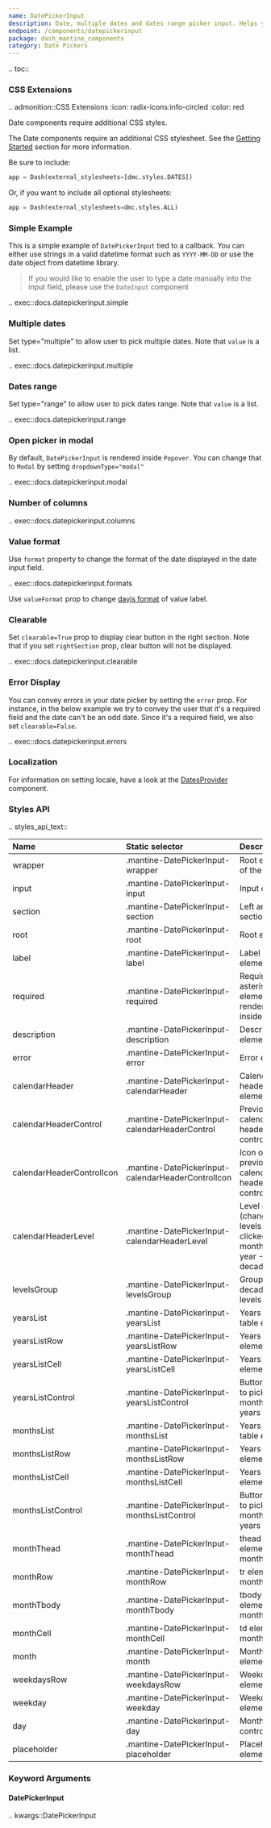 ```yaml
---
name: DatePickerInput
description: Date, multiple dates and dates range picker input. Helps you easily switch between different months, years along with locale support.
endpoint: /components/datepickerinput
package: dash_mantine_components
category: Date Pickers
---
```


.. toc::



### CSS Extensions

.. admonition::CSS Extensions
   :icon: radix-icons:info-circled
   :color: red

   Date components require additional CSS styles.

The Date components require an additional CSS stylesheet.  See the [Getting Started](/getting-started) section for more information.

Be sure to include:
```python
app = Dash(external_stylesheets=[dmc.styles.DATES])
```
Or, if you want to include all optional stylesheets:
```python
app = Dash(external_stylesheets=dmc.styles.ALL)
```


### Simple Example

This is a simple example of `DatePickerInput` tied to a callback. You can either use strings in a valid datetime format such
as `YYYY-MM-DD` or use the date object from datetime library.

> If you would like to enable the user to type a date manually into the input field, please use the `DateInput` component

.. exec::docs.datepickerinput.simple

### Multiple dates

Set type="multiple" to allow user to pick multiple dates.  Note that `value` is a list.

.. exec::docs.datepickerinput.multiple

### Dates range

Set type="range" to allow user to pick dates range. Note that `value` is a list.

.. exec::docs.datepickerinput.range

### Open picker in modal

By default, `DatePickerInput` is rendered inside `Popover`. You can change that to `Modal` by setting `dropdownType="modal"`

.. exec::docs.datepickerinput.modal

### Number of columns

.. exec::docs.datepickerinput.columns

### Value format

Use `format` property to change the format of the date displayed in the date input field.

.. exec::docs.datepickerinput.formats

Use `valueFormat` prop to change [dayjs format](https://day.js.org/docs/en/display/format) of value label.

### Clearable

Set `clearable=True` prop to display clear button in the right section. Note that if you set `rightSection` prop, clear button will not be displayed.

.. exec::docs.datepickerinput.clearable

### Error Display

You can convey errors in your date picker by setting the `error` prop. For instance, in the below example we try to
convey the user that it's a required field and the date can't be an odd date. Since it's a required field, we also
set `clearable=False`.

.. exec::docs.datepickerinput.errors

### Localization

For information on setting locale, have a look at the [DatesProvider](/components/datesprovider) component.

### Styles API

.. styles_api_text::

| Name                      | Static selector                                    | Description                                                          |
|:--------------------------|:---------------------------------------------------|:---------------------------------------------------------------------|
| wrapper                   | .mantine-DatePickerInput-wrapper                   | Root element of the Input                                            |
| input                     | .mantine-DatePickerInput-input                     | Input element                                                        |
| section                   | .mantine-DatePickerInput-section                   | Left and right sections                                              |
| root                      | .mantine-DatePickerInput-root                      | Root element                                                         |
| label                     | .mantine-DatePickerInput-label                     | Label element                                                        |
| required                  | .mantine-DatePickerInput-required                  | Required asterisk element, rendered inside label                     |
| description               | .mantine-DatePickerInput-description               | Description element                                                  |
| error                     | .mantine-DatePickerInput-error                     | Error element                                                        |
| calendarHeader            | .mantine-DatePickerInput-calendarHeader            | Calendar header root element                                         |
| calendarHeaderControl     | .mantine-DatePickerInput-calendarHeaderControl     | Previous/next calendar header controls                               |
| calendarHeaderControlIcon | .mantine-DatePickerInput-calendarHeaderControlIcon | Icon of previous/next calendar header controls                       |
| calendarHeaderLevel       | .mantine-DatePickerInput-calendarHeaderLevel       | Level control (changes levels when clicked, month -> year -> decade) |
| levelsGroup               | .mantine-DatePickerInput-levelsGroup               | Group of decades levels                                              |
| yearsList                 | .mantine-DatePickerInput-yearsList                 | Years list table element                                             |
| yearsListRow              | .mantine-DatePickerInput-yearsListRow              | Years list row element                                               |
| yearsListCell             | .mantine-DatePickerInput-yearsListCell             | Years list cell element                                              |
| yearsListControl          | .mantine-DatePickerInput-yearsListControl          | Button used to pick months and years                                 |
| monthsList                | .mantine-DatePickerInput-monthsList                | Years list table element                                             |
| monthsListRow             | .mantine-DatePickerInput-monthsListRow             | Years list row element                                               |
| monthsListCell            | .mantine-DatePickerInput-monthsListCell            | Years list cell element                                              |
| monthsListControl         | .mantine-DatePickerInput-monthsListControl         | Button used to pick months and years                                 |
| monthThead                | .mantine-DatePickerInput-monthThead                | thead element of month table                                         |
| monthRow                  | .mantine-DatePickerInput-monthRow                  | tr element of month table                                            |
| monthTbody                | .mantine-DatePickerInput-monthTbody                | tbody element of month table                                         |
| monthCell                 | .mantine-DatePickerInput-monthCell                 | td element of month table                                            |
| month                     | .mantine-DatePickerInput-month                     | Month table element                                                  |
| weekdaysRow               | .mantine-DatePickerInput-weekdaysRow               | Weekdays tr element                                                  |
| weekday                   | .mantine-DatePickerInput-weekday                   | Weekday th element                                                   |
| day                       | .mantine-DatePickerInput-day                       | Month day control                                                    |
| placeholder               | .mantine-DatePickerInput-placeholder               | Placeholder element                                                  |

### Keyword Arguments

#### DatePickerInput

.. kwargs::DatePickerInput
